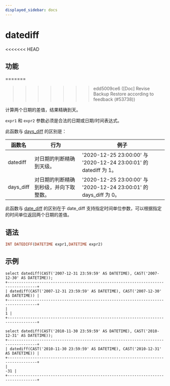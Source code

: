 ```yaml
---
displayed_sidebar: docs
---
```


# datediff

<<<<<<< HEAD
## 功能
=======

>>>>>>> edd5009ce6 ([Doc] Revise Backup Restore according to feedback (#53738))

计算两个日期的差值，结果精确到天。

`expr1` 和 `expr2` 参数必须是合法的日期或日期/时间表达式。

此函数与 [days_diff](./days_diff.md) 的区别是：

|函数名|行为|例子|
|---|---|---|
|datediff|对日期的判断精确到天级。|'2020-12-25 23:00:00' 与 '2020-12-24 23:00:01' 的 datediff 为 1。|
|days_diff|对日期的判断精确到秒级，并向下取整数。|'2020-12-25 23:00:00' 与 '2020-12-24 23:00:01' 的 days_diff 为 0。|

此函数与 [date_diff](./date_diff.md) 的区别在于 date_diff 支持指定时间单位参数，可以根据指定的时间单位返回两个日期的差值。

## 语法

```Haskell
INT DATEDIFF(DATETIME expr1,DATETIME expr2)
```

## 示例

```Plain Text
select datediff(CAST('2007-12-31 23:59:59' AS DATETIME), CAST('2007-12-30' AS DATETIME));
+-----------------------------------------------------------------------------------+
| datediff(CAST('2007-12-31 23:59:59' AS DATETIME), CAST('2007-12-30' AS DATETIME)) |
+-----------------------------------------------------------------------------------+
|                                                                                 1 |
+-----------------------------------------------------------------------------------+

select datediff(CAST('2010-11-30 23:59:59' AS DATETIME), CAST('2010-12-31' AS DATETIME));
+-----------------------------------------------------------------------------------+
| datediff(CAST('2010-11-30 23:59:59' AS DATETIME), CAST('2010-12-31' AS DATETIME)) |
+-----------------------------------------------------------------------------------+
|                                                                               -31 |
+-----------------------------------------------------------------------------------+
```
